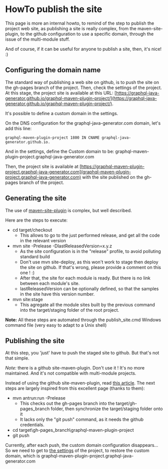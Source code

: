 # HowTo publish the site

This page is more an internal howto, to remind of the step to publish the project web site, as publishing a site is really complex, from the maven-site-plugin, to the github configuration to use a specific domain, through the issue of the multi-module stuff.

And of course, if it can be useful for anyone to publish a site, then, it's nice! :)

## Configuring the domain name

The standard way of publishing a web site on github, is to push the site on the gh-pages branch of the project. Then, check the settings of the project. At this stage, the project site is available at this URL: [https://graphql-java-generator.github.io/graphql-maven-plugin-project/](https://graphql-java-generator.github.io/graphql-maven-plugin-project/).
 
It's possible to define a custom domain in the settings.

On the DNS configuration for the graphql-java-generator.com domain, let's add this line:
```
graphql-maven-plugin-project 1800 IN CNAME graphql-java-generator.github.io.
```

And in the settings, define the Custom domain to be: graphql-maven-plugin-project.graphql-java-generator.com

Then, the project site is available at [https://graphql-maven-plugin-project.graphql-java-generator.com](graphql-maven-plugin-project.graphql-java-generator.com) with the site published on the gh-pages branch of the project.


## Generating the site

The use of [maven-site-plugin](https://maven.apache.org/plugins/maven-site-plugin/) is complex, but well described. 

Here are the steps to execute:

* cd target/checkout
    * This allows to go to the just performed release, and get all the code in the relevant version
* mvn site -Prelease -DlastReleasedVersion=x.y.z
    * As the site configuration is in the "release" profile, to avoid polluting standard build
    * Don't use mvn site-deploy, as this won't work to stage then deploy the site on github. If that's wrong, please provide a comment on this one !  :)
    * After that, the site for each module is ready. But there is no link between each module's site.
    * lastReleasedVersion can be optionally defined, so that the samples in the site have this version number.
* mvn site:stage
    * This agregate all the module sites built by the previous command into the target/staging folder of the root project.


__Note:__ All these steps are automated through the publish_site.cmd Windows command file (very easy to adapt to a Unix shell)

## Publishing the site

At this step, you 'just' have to push the staged site to github. But that's not that simple.

_Note:_ there is a github site-maven-plugin. Don't use it ! It's no more maintained. And it's not compatible with multi-module projects.

Instead of using the github site-maven-plugin, read [this article](http://wiki.bitplan.com/index.php/Multi-Module_Maven_with_github_pages). The next steps are largely inspired from this excellent page (thanks to them):

* mvn antrun:run -Prelease
    * This checks out the gh-pages branch into the target/gh-pages_branch folder, then synchronize the target/staging folder onto it
    * It lacks only the "git push" command, as it needs the github credentials.
* cd target\gh-pages_branch\graphql-maven-plugin-project
* git push

Currently, after each push, the custom domain configuration disappears... So we need to get to [the settings](https://github.com/graphql-java-generator/graphql-maven-plugin-project/settings) of the project, to restore the custom domain, which is graphql-maven-plugin-project.graphql-java-generator.com